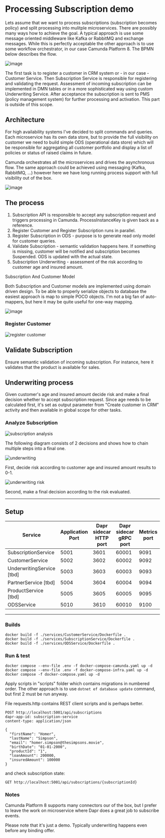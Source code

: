 # Processing Subscription demo

Lets assume that we want to process subscriptions (subscription becomes policy) and split processing into mulitple microservices. 
There are possibly many ways how to achieve the goal. A typical approach is use some message oriented middleware like Kafka or RabbitMQ
and exchange messages. While this is perfectly acceptable the other approach is to use some workflow orchestrator, in our case Camunda Platform 8.
The BPMN below describes the flow.

![image](assets/subscription-processing.png)

The first task is to register a customer in CRM system or - in our case - Customer Service.
Then Subscription Service is responsible for registering and validating the request.
Assessment of incoming subscription can be implemented in DMN tables or in a more sophisticated way 
using custom Underwriting Service. After acceptance the subscription is sent to PMS (policy management system) 
for further processing and activation. This part is outside of this scope.

## Architecture

For high availability systems I've decided to split commands and queries. 
Each microservice has its own data store, but to provide the full visibility on customer we need to build simple ODS 
(operational data store) which will be responsible for aggregating all customer portfolio and display a list of policies 
or status of raised claims in future.

Camunda orchestrates all the microservices and drives the asynchronous flow. The same approach could be achieved using 
messaging (Kafka, RabbitMQ, ...) however here we have long running process support with full visibility out of the box.

![image](assets/target_architecture.png)

## The process

1. Subscription API is responsible to accept any subscription request and triggers processing in Camunda. 
ProcessInstanceKey is given back as a reference.
2. Register Customer and Register Subscription runs in parallel.
3. Register Subscription in ODS - purpose is to generate read only model for customer queries.
4. Validate Subscription - semantic validation happens here. If something is missing, customer will be notified and 
subscription becomes Suspended. ODS is updated with the actual state.
5. Subscription Underwriting - assessment of the risk according to customer age and insured amount. 

Subscription And Customer Model

Both Subscription and Customer models are implemented using domain driven design. 
To be able to properly serialize objects to database the easiest approach is map to simple POCO objects.
I'm not a big fan of auto-mappers, but here it may be quite useful for one-way mapping.

![image](assets/subscription_states.png)

### Register Customer

![register customer](assets/register-customer.png)

## Validate Subscription

Ensure semantic validation of incoming subscription. For instance, here it validates that the product is available for sales.

## Underwriting process

Given customer's age and insured amount decide risk and make a final decision whether to accept subscription request.
Since age needs to be calculated first, it's set as output parameter from "Create customer in CRM" activity and then
available in global scope for other tasks.

### Analyze Subscription

![subscription analysis](assets/subscription-analysis.png)

The following diagram consists of 2 decisions and shows how to chain multiple steps into a final one. 

![underwriting](assets/underwriting.png)

First, decide risk according to customer age and insured amount results to 0-1.

![underwriting risk](assets/underwriting_risk.jpg)

Second, make a final decision according to the risk evaluated.

---

## Setup

| Service                   | Application Port | Dapr sidecar HTTP port | Dapr sidecar gRPC port | Metrics port |
|---------------------------|------------------|------------------------|------------------------|--------------|
| SubscriptionService       | 5001             | 3601                   | 60001                  | 9091         |
| CustomerService           | 5002             | 3602                   | 60002                  | 9092         |
| UnderwritingService [tbd] | 5003             | 3603                   | 60003                  | 9093         |
| PartnerService [tbd]      | 5004             | 3604                   | 60004                  | 9094         |
| ProductService [tbd]      | 5005             | 3605                   | 60005                  | 9095         |
| ODSService                | 5010             | 3610                   | 60010                  | 9100         | 

---

### Builds

```terminal
docker build -f ./services/CustomerService/Dockerfile .
docker build -f ./services/SubscriptionService/Dockerfile .
docker build -f ./services/ODSService/Dockerfile .
```

### Run & test

```terminal 
docker compose --env-file .env -f docker-compose-camunda.yaml up -d
docker compose --env-file .env -f docker-compose-infra.yaml up -d
docker compose -f docker-compose.yaml up -d
```

Apply scripts in "scripts" folder which contains migrations in numbered order.
The other approach is to use `dotnet ef database update` command, but first 2 must be run anyway.



File requests.http contains REST client scripts and is perhaps better.

```
POST http://localhost:5001/api/subscriptions
dapr-app-id: subscription-service
content-type: application/json

{
  "firstName": "Homer",
  "lastName": "Simpson",
  "email": "homer.simpson@thesimpsons.movie",
  "birthDate": "01-01-2000",
  "productId": "1",
  "loanAmount": 200000,
  "insuredAmount": 100000
}
```

and check subscription state:

```
GET http://localhost:5001/api/subscriptions/{subscriptionId}
```

### Notes

Camunda Platform 8 supports many connectors our of the box, but I prefer to leave the work on microservice 
where Dapr does a great job to subscribe events. 

Please note that it's just a demo. 
Typically underwriting happens even before any binding offer.